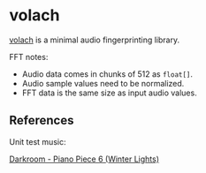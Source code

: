 # volach

[volach](https://en.wikipedia.org/wiki/Valac) is a minimal audio fingerprinting library.

FFT notes:

- Audio data comes in chunks of 512 as `float[]`.
- Audio sample values need to be normalized.  
- FFT data is the same size as input audio values.

## References

Unit test music:

[Darkroom - Piano Piece 6 (Winter Lights)](http://ccmixter.org/files/mactonite/62882)
